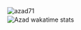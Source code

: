 <div align="center" style="margin-bottom: 20px;">
  <a href="https://github.com/azad71">
    <img src="https://github-readme-stats.vercel.app/api?username=azad71&count_private=true&show_icons=true" alt="azad71" align="left" />
  </a>
</div>

![Azad wakatime stats](https://github-readme-stats.vercel.app/api/wakatime?username=@azad71&v=2&layout=compact)
